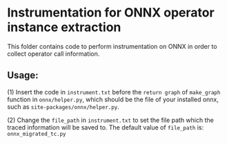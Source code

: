 # Instrumentation for ONNX operator instance extraction
This folder contains code to perform instrumentation on ONNX in order to collect operator call information.

## Usage:
(1) Insert the code in `instrument.txt` before the `return graph` of `make_graph` function in `onnx/helper.py`, 
which should be the file of your installed onnx, such as `site-packages/onnx/helper.py`.

(2) Change the `file_path` in `instrument.txt` to set the file path which the traced information will be saved to.
The default value of `file_path` is: `onnx_migrated_tc.py`
